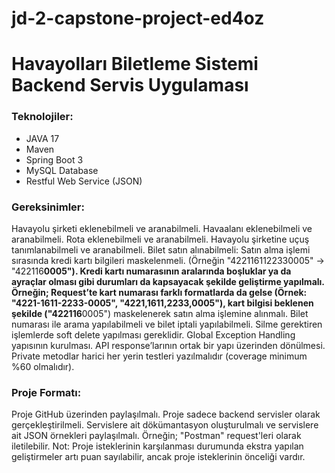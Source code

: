 # jd-2-capstone-project-ed4oz

# Havayolları Biletleme Sistemi Backend Servis Uygulaması

### Teknolojiler:
- JAVA 17
- Maven
- Spring Boot 3
- MySQL Database
- Restful Web Service (JSON)


### Gereksinimler:
Havayolu şirketi eklenebilmeli ve aranabilmeli.
Havaalanı eklenebilmeli ve aranabilmeli.
Rota eklenebilmeli ve aranabilmeli.
Havayolu şirketine uçuş tanımlanabilmeli ve aranabilmeli.
Bilet satın alınabilmeli:
Satın alma işlemi sırasında kredi kartı bilgileri maskelenmeli. (Örneğin "4221161122330005" -> "422116**0005").
Kredi kartı numarasının aralarında boşluklar ya da ayraçlar olması gibi durumları da kapsayacak şekilde geliştirme yapılmalı. Örneğin; Request’te kart numarası farklı formatlarda da gelse (Örnek: "4221-1611-2233-0005", "4221,1611,2233,0005"), kart bilgisi beklenen şekilde ("422116**0005") maskelenerek satın alma işlemine alınmalı.
Bilet numarası ile arama yapılabilmeli ve bilet iptali yapılabilmeli.
Silme gerektiren işlemlerde soft delete yapılması gereklidir.
Global Exception Handling yapısının kurulması.
API response’larının ortak bir yapı üzerinden dönülmesi.
Private metodlar harici her yerin testleri yazılmalıdır (coverage minimum %60 olmalıdır).


### Proje Formatı: 
Proje GitHub üzerinden paylaşılmalı.
Proje sadece backend servisler olarak gerçekleştirilmeli.
Servislere ait dökümantasyon oluşturulmalı ve servislere ait JSON örnekleri paylaşılmalı.
Örneğin; "Postman" request'leri olarak iletilebilir.
Not: Proje isteklerinin karşılanması durumunda ekstra yapılan geliştirmeler artı puan sayılabilir, ancak proje isteklerinin önceliği vardır.



